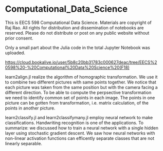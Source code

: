 # Computational_Data_Science

This is EECS 598 Computational Data Science. Materials are copyright of Raj Rao. All rights for distribution and dissemination of notebooks are reserved. Please do not distribute or post on any public website without prior consent.

Only a small part about the Julia code in the total Jupyter Notebook was uploaded. 

https://cloud.bookalive.io/user/5b8c20bb31783c000627deac/tree/EECS%20598%20-%20Computational%20Data%20Science%20(F18)

learn2align.jl realize the algorithm of homographic transformation. We use it to combine two different pictures with same points together. We notice that each picture was taken from the same position but with the camera facing a different direction. To be able to compute the perpsective transformation we need to identify common set of points in each image. The points in one picture can be gotten from transformation, i.e. matrix calculation, of the points in another picture.

learn2classify.jl and learn2classifymany.jl employ neural network to make classifications. Handwriting recognition is one of the applications. To summarize: we discussed how to train a neural network with a single hidden layer using stochastic gradient descent. We saw how neural networks with non-linear activation functions can efficently separate classes that are not linearly separable.

